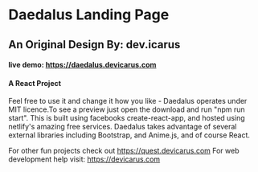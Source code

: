 # Daedalus Landing Page

## An Original Design By: dev.icarus

#### live demo: https://daedalus.devicarus.com

#### A React Project

Feel free to use it and change it how you like - Daedalus operates under MIT licence.To see a preview just open the download and run "npm run start". This is built using facebooks create-react-app, and hosted using netlify's amazing free services.  Daedalus takes advantage of several external libraries including Bootstrap, and Anime.js, and of course React. 

For other fun projects check out https://quest.devicarus.com
For web development help visit: https://devicarus.com
